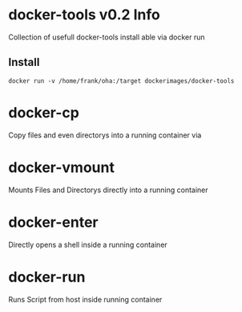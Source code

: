 docker-tools v0.2 Info
============
Collection of usefull docker-tools install able via docker run


## Install

    docker run -v /home/frank/oha:/target dockerimages/docker-tools

# docker-cp
Copy files and even directorys into a running container via

# docker-vmount
Mounts Files and Directorys directly into a running container

# docker-enter
Directly opens a shell inside a running container

# docker-run
Runs Script from host inside running container
